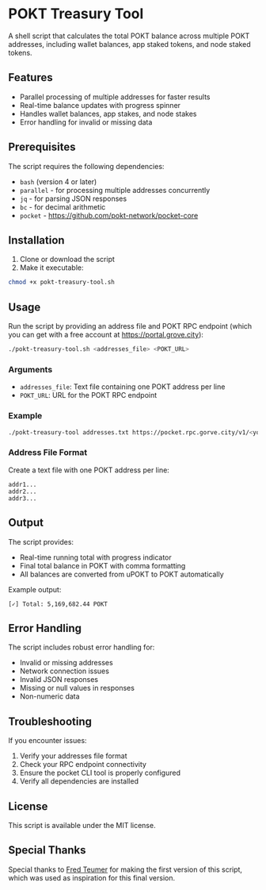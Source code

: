# POKT Treasury Tool

A shell script that calculates the total POKT balance across multiple POKT addresses, including wallet balances, app staked tokens, and node staked tokens.

## Features

- Parallel processing of multiple addresses for faster results
- Real-time balance updates with progress spinner
- Handles wallet balances, app stakes, and node stakes
- Error handling for invalid or missing data

## Prerequisites

The script requires the following dependencies:

- `bash` (version 4 or later)
- `parallel` - for processing multiple addresses concurrently
- `jq` - for parsing JSON responses
- `bc` - for decimal arithmetic
- `pocket` - https://github.com/pokt-network/pocket-core

## Installation

1. Clone or download the script
2. Make it executable:
```bash
chmod +x pokt-treasury-tool.sh
```

## Usage

Run the script by providing an address file and POKT RPC endpoint (which you can get with a free account at https://portal.grove.city):

```bash
./pokt-treasury-tool.sh <addresses_file> <POKT_URL>
```

### Arguments

- `addresses_file`: Text file containing one POKT address per line
- `POKT_URL`: URL for the POKT RPC endpoint

### Example

```bash
./pokt-treasury-tool addresses.txt https://pocket.rpc.gorve.city/v1/<your_app_id>
```

### Address File Format

Create a text file with one POKT address per line:

```text
addr1...
addr2...
addr3...
```

## Output

The script provides:

- Real-time running total with progress indicator
- Final total balance in POKT with comma formatting
- All balances are converted from uPOKT to POKT automatically

Example output:
```
[✓] Total: 5,169,682.44 POKT
```

## Error Handling

The script includes robust error handling for:
- Invalid or missing addresses
- Network connection issues
- Invalid JSON responses
- Missing or null values in responses
- Non-numeric data

## Troubleshooting

If you encounter issues:

1. Verify your addresses file format
2. Check your RPC endpoint connectivity
3. Ensure the pocket CLI tool is properly configured
4. Verify all dependencies are installed

## License

This script is available under the MIT license.

## Special Thanks
Special thanks to [Fred Teumer](https://github.com/fredteumer) for making the first version of this script, which was used as inspiration for this final version.
